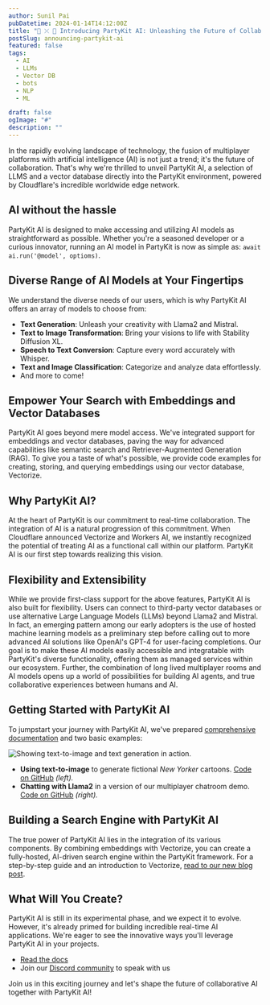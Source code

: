 ```yaml
---
author: Sunil Pai
pubDatetime: 2024-01-14T14:12:00Z
title: "🎈 ⤫ 🤖 Introducing PartyKit AI: Unleashing the Future of Collaborative AI"
postSlug: announcing-partykit-ai
featured: false
tags:
  - AI
  - LLMs
  - Vector DB
  - bots
  - NLP
  - ML

draft: false
ogImage: "#"
description: ""
---
```


In the rapidly evolving landscape of technology, the fusion of multiplayer platforms with artificial intelligence (AI) is not just a trend; it's the future of collaboration. That's why we're thrilled to unveil PartyKit AI, a selection of LLMS and a vector database directly into the PartyKit environment, powered by Cloudflare's incredible worldwide edge network.

## AI without the hassle

PartyKit AI is designed to make accessing and utilizing AI models as straightforward as possible. Whether you're a seasoned developer or a curious innovator, running an AI model in PartyKit is now as simple as: `await ai.run('@model', optioms)`.

## Diverse Range of AI Models at Your Fingertips

We understand the diverse needs of our users, which is why PartyKit AI offers an array of models to choose from:

- **Text Generation**: Unleash your creativity with Llama2 and Mistral.
- **Text to Image Transformation**: Bring your visions to life with Stability Diffusion XL.
- **Speech to Text Conversion**: Capture every word accurately with Whisper.
- **Text and Image Classification**: Categorize and analyze data effortlessly.
- And more to come!

## Empower Your Search with Embeddings and Vector Databases

PartyKit AI goes beyond mere model access. We've integrated support for embeddings and vector databases, paving the way for advanced capabilities like semantic search and Retriever-Augmented Generation (RAG). To give you a taste of what's possible, we provide code examples for creating, storing, and querying embeddings using our vector database, Vectorize.

## Why PartyKit AI?

At the heart of PartyKit is our commitment to real-time collaboration. The integration of AI is a natural progression of this commitment. When Cloudflare announced Vectorize and Workers AI, we instantly recognized the potential of treating AI as a functional call within our platform. PartyKit AI is our first step towards realizing this vision.

## Flexibility and Extensibility

While we provide first-class support for the above features, PartyKit AI is also built for flexibility. Users can connect to third-party vector databases or use alternative Large Language Models (LLMs) beyond Llama2 and Mistral. In fact, an emerging pattern among our early adopters is the use of hosted machine learning models as a preliminary step before calling out to more advanced AI solutions like OpenAI's GPT-4 for user-facing completions. Our goal is to make these AI models easily accessible and integratable with PartyKit's diverse functionality, offering them as managed services within our ecosystem. Further, the combination of long lived multiplayer rooms and AI models opens up a world of possibilities for building AI agents, and true collaborative experiences between humans and AI.

## Getting Started with PartyKit AI

To jumpstart your journey with PartyKit AI, we've prepared [comprehensive documentation](https://docs.partykit.io/reference/partykit-ai/) and two basic examples:

![Showing text-to-image and text generation in action.](/content-images/announcing-partykit-ai/demos.png)

- **Using text-to-image** to generate fictional _New Yorker_ cartoons. [Code on GitHub](https://github.com/partykit/sketch-noo-yorker/blob/main/README.md) _(left)._
- **Chatting with Llama2** in a version of our multiplayer chatroom demo. [Code on GitHub](https://github.com/partykit/sketch-ai-chat-demo/tree/feat/using-partykit-ai) _(right)._

## Building a Search Engine with PartyKit AI

The true power of PartyKit AI lies in the integration of its various components. By combining embeddings with Vectorize, you can create a fully-hosted, AI-driven search engine within the PartyKit framework. For a step-by-step guide and an introduction to Vectorize, [read to our new blog post](/posts/using-vectorize).

## What Will You Create?

PartyKit AI is still in its experimental phase, and we expect it to evolve. However, it's already primed for building incredible real-time AI applications. We're eager to see the innovative ways you'll leverage PartyKit AI in your projects.

- [Read the docs](https://docs.partykit.io/reference/partykit-ai/)
- Join our [Discord community](https://discord.gg/GJwKKTcQ7W) to speak with us

Join us in this exciting journey and let's shape the future of collaborative AI together with PartyKit AI!
